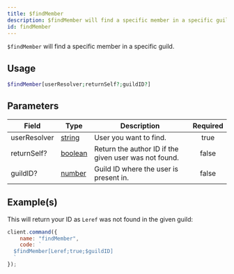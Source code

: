 ```yaml
---
title: $findMember
description: $findMember will find a specific member in a specific guild by their name.
id: findMember
---
```


`$findMember` will find a specific member in a specific guild.

## Usage

```php
$findMember[userResolver;returnSelf?;guildID?]
```

## Parameters

| Field        | Type                                                                                                | Description                                           | Required |
| ------------ | --------------------------------------------------------------------------------------------------- | ----------------------------------------------------- | :------: |
| userResolver | [string](https://developer.mozilla.org/en-US/docs/Web/JavaScript/Reference/Global_Objects/String)   | User you want to find.                                |   true   |
| returnSelf?  | [boolean](https://developer.mozilla.org/en-US/docs/Web/JavaScript/Reference/Global_Objects/Boolean) | Return the author ID if the given user was not found. |  false   |
| guildID?     | [number](https://developer.mozilla.org/en-US/docs/Web/JavaScript/Reference/Global_Objects/Number)   | Guild ID where the user is present in.                |  false   |

## Example(s)

This will return your ID as `Leref` was not found in the given guild:

```javascript
client.command({
    name: "findMember",
    code: `
  $findMember[Leref;true;$guildID]
  `
});
```
